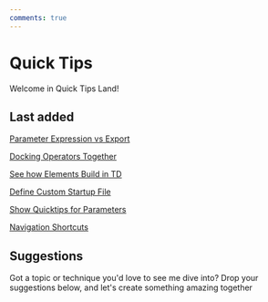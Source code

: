 ```yaml
---
comments: true
--- 
```

# Quick Tips

Welcome in Quick Tips Land!

## Last added

[Parameter Expression vs Export](ParameterExpressionVSExport.md)

[Docking Operators Together](DockingOperatorsTogether.md)

[See how Elements Build in TD](SeeHowElementsBuildTD.md)

[Define Custom Startup File](DefineCustomStartupFile.md)

[Show Quicktips for Parameters](ShowingQuicktipsParameter.md)

[Navigation Shortcuts](NavigationShortcuts.md)


## Suggestions
Got a topic or technique you'd love to see me dive into? Drop your suggestions below, and let's create something amazing together
